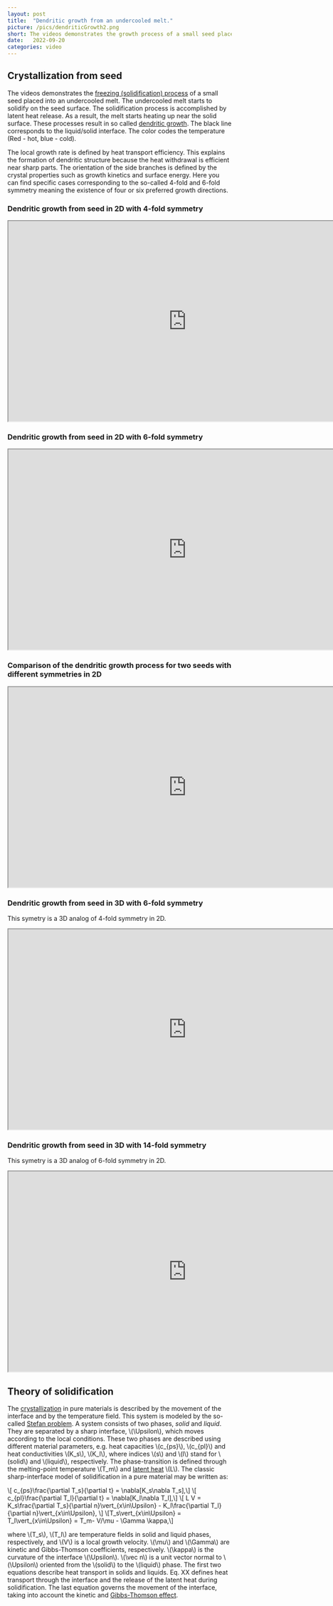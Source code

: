```yaml
---
layout: post
title:  "Dendritic growth from an undercooled melt."
picture: /pics/dendriticGrowth2.png
short: The videos demonstrates the growth process of a small seed placed into an undercooled melt. The undercooled melt starts to solidify on the seed surface. The solidification process is accomplished by latent heat release. This process leads to different interesting snowflakes shapes.
date:   2022-09-20
categories: video
---
```


## Crystallization from seed

The videos demonstrates the [freezing (solidification) process](https://en.wikipedia.org/wiki/Freezing) of a small seed placed into an undercooled melt. 
The undercooled melt starts to solidify on the seed surface. 
The solidification process is accomplished by latent heat release. 
As a result, the melt starts heating up near the solid surface. These processes result in so called [dendritic growth](https://en.wikipedia.org/wiki/Dendrite_(metal)). The black line corresponds to the liquid/solid interface.
The color codes the temperature (Red - hot, blue - cold). 

The local growth rate is defined by heat transport efficiency. 
This explains the formation of dendritic structure because the heat withdrawal is efficient near sharp parts. 
The orientation of the side branches is defined by the crystal properties such as growth kinetics and surface energy. 
Here you can find specific cases corresponding to the so-called 4-fold and 6-fold symmetry meaning the existence of four or six preferred growth directions. 

### Dendritic growth from seed in 2D with 4-fold symmetry


<iframe width="800" height="450" 
src="https://youtube.com/embed/NCJXGiDMJs8?controls=1&playlist=NCJXGiDMJs8&loop=1" allowfullscreen>
</iframe>

### Dendritic growth from seed in 2D with 6-fold symmetry


<iframe width="800" height="450" 
src="https://youtube.com/embed/sHQPj-JhTM0?controls=1&playlist=sHQPj-JhTM0&loop=1" allowfullscreen>
</iframe>


### Comparison of the dendritic growth process for two seeds with different symmetries in 2D

<iframe width="800" height="450" 
src="https://youtube.com/embed/GC4nkmKyWMM?controls=1&playlist=GC4nkmKyWMM&loop=1" allowfullscreen>
</iframe>


### Dendritic growth from seed in 3D with 6-fold symmetry 

This symetry is a 3D analog of 4-fold symmetry in 2D.

<iframe width="800" height="450" 
src="https://youtube.com/embed/ibpoLY3T_Dw?controls=1&playlist=ibpoLY3T_Dw&loop=1" allowfullscreen>
</iframe>

### Dendritic growth from seed in 3D with 14-fold symmetry 

This symetry is a 3D analog of 6-fold symmetry in 2D.

<iframe width="800" height="450" 
src="https://youtube.com/embed/k-o_xWNM0Io?controls=1&playlist=k-o_xWNM0Io&loop=1" allowfullscreen>
</iframe>


## Theory of solidification

The [crystallization](https://en.wikipedia.org/wiki/Freezing) in pure materials is described by the movement of the interface and by the temperature field. 
This system is modeled by the so-called [Stefan problem](https://en.wikipedia.org/wiki/Stefan_problem). 
A system consists of two phases, _solid_ and _liquid_. 
They are separated by a sharp interface, \\(\Upsilon\\), which moves according to the local conditions. 
These two phases are described using different material parameters, e.g. heat capacities \\(c_{ps}\\), \\(c_{pl}\\) and heat conductivities \\(K_s\\), \\(K_l\\), 
where indices \\(s\\) and \\(l\\) stand for \\(solid\\) and \\(liquid\\), respectively. 
The phase-transition is defined through the melting-point temperature \\(T_m\\) and [latent heat](https://en.wikipedia.org/wiki/Latent_heat) \\(L\\). 
The classic sharp-interface model of solidification in a pure material may be written as:

\\[ c_{ps}\frac{\partial T_s}{\partial t}  =  \nabla[K_s\nabla T_s],\\]
\\[ c_{pl}\frac{\partial T_l}{\partial t}  =  \nabla[K_l\nabla T_l],\\]
\\[ L V = K_s\frac{\partial T_s}{\partial n}\vert_{x\in\Upsilon} - K_l\frac{\partial T_l}{\partial n}\vert_{x\in\Upsilon}, \\]
\\[T_s\vert_{x\in\Upsilon} = T_l\vert_{x\in\Upsilon} = T_m- V/\mu - \Gamma \kappa,\\]


where \\(T_s\\), \\(T_l\\) are temperature fields in solid and liquid phases, respectively, and \\(V\\) is a local growth velocity. 
\\(\mu\\) and \\(\Gamma\\) are kinetic and Gibbs-Thomson coefficients, respectively. 
\\(\kappa\\) is the curvature of the interface \\(\Upsilon\\).
\\(\vec n\\) is a unit vector normal to \\(\Upsilon\\) oriented from the \\(solid\\) to the \\(liquid\\) phase. 
The first two equations describe heat transport in solids and liquids. Eq. XX defines heat transport through the interface and the release of the latent heat during solidification. 
The last equation governs the movement of the interface, taking into account the kinetic and [Gibbs-Thomson effect](https://en.wikipedia.org/wiki/Gibbs%E2%80%93Thomson_equation).  



